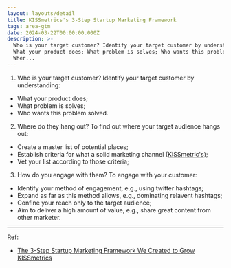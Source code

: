 ```yaml
---
layout: layouts/detail
title: KISSmetrics's 3-Step Startup Marketing Framework
tags: area-gtm
date: 2024-03-22T00:00:00.000Z
description: >-
  Who is your target customer? Identify your target customer by understanding:
  What your product does; What problem is solves; Who wants this problem solved.
  Wher...
---
```

1. Who is your target customer? Identify your target customer by understanding:
  * What your product does; 
  * What problem is solves; 
  * Who wants this problem solved. 
2. Where do they hang out? To find out where your target audience hangs out:
  * Create a master list of potential places; 
  * Establish criteria for what a solid marketing channel (<a href="https://www.littletunnel.com/reference/F33CA490/" data-note-url="/reference/F33CA490/">KISSmetric's</a>); 
  * Vet your list according to those criteria; 
3. How do you engage with them? To engage with your customer:
  * Identify your method of engagement, e.g., using twitter hashtags; 
  * Expand as far as this method allows, e.g., dominating relavent hashtags; 
  * Confine your reach only to the target audience; 
  * Aim to deliver a high amount of value, e.g., share great content from other marketer. 

---

Ref:
* <a href="https://hitenism.com/marketing-framework/" target="_blank">The 3-Step Startup Marketing Framework We Created to Grow KISSmetrics</a>
